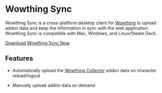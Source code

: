 # Wowthing Sync

Wowthing Sync is a cross-platform desktop client for [Wowthing](https://wowthing.org/) to upload addon data and keep the information in sync with the web application. Wowthing Sync is compatible with Mac, Windows, and Linux/Steam Deck.

[Download Wowthing Sync Now]([https://github.com/calebsmithdev/wowthing-sync/releases/download/v1.0.0/Wowthing.Sync_x64.app.tar.gz](http://calebsmithdev.github.io/wowthing-sync/))

## Features

* Automatically upload the [Wowthing Collector](https://www.curseforge.com/wow/addons/wowthing-collector) addon data on character reload/logout

* Manually upload addon data on demand
